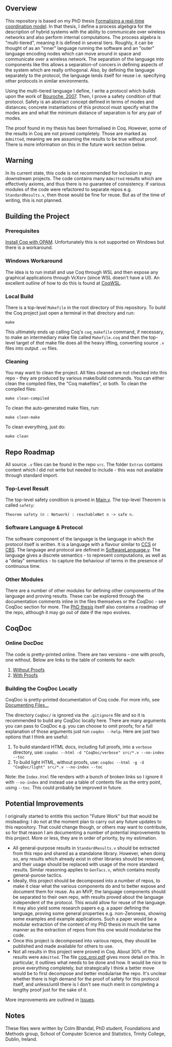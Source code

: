 ## Overview

This repository is based on my PhD thesis [Formalising a real-time coordination model](http://www.tara.tcd.ie/bitstream/handle/2262/77596/Bhandal%2c%20Colm_TCD-SCSS-PHD-2014-08.pdf?sequence=1&isAllowed=y). In that thesis, I define a process algebgra for the description of hybrid systems with the ability to communicate over wireless networks and also perform internal computations. The process algebra is "multi-tiered", meaning it is defined in several tiers. Roughly, it can be thought of as an "inner" language running the software and an "outer" language encoding nodes which can move around in space and communicate over a wireless network. The separation of the language into components like this allows a separation-of concers in defining aspects of the system which are really orthogonal. Also, by defining the language separately to the protocol, the language lends itself for reuse i.e. specifying other protocols in similar environments.

Using the multi-tiered language I define, I write a protocol which builds upon the work of [Bouroche, 2007](https://www.scss.tcd.ie/publications/theses/phd/TCD-SCSS-PHD-2007-07.pdf). Then, I prove a safety condition of that protocol. Safety is an abstract concept defined in terms of modes and distances; concrete instantiations of this protocol must specify what the modes are and what the minimum distance of separation is for any pair of modes.

The proof found in my thesis has been formalised in Coq. However, some of the results in Coq are not proved completely. Those are marked as ``Admitted``, meaning we are assuming the results to be true without proof. There is more information on this in the future work section below.

## Warning

In its current state, this code is not recommended for inclusion in any downstream projects. The code contains many ``Admitted`` results which are effectively axioms, and thus there is no guarantee of consistency. If various modules of the code were refactored to separate repos e.g. ``StandardResults.v``, then those would be fine for reuse. But as of the time of writing, this is not planned.

## Building the Project

### Prerequisites

[Install Coq with OPAM](https://coq.inria.fr/opam-using.html). Unfortunately this is not supported on Windows but there is a workaround.

### Windows Workaround

The idea is to run install and use Coq through WSL and then expose any graphical applications through VcXsrv (since WSL doesn't have a UI). An excellent outline of how to do this is found at [CoqWSL](https://lemonidas.github.io/CoqWSL.html).

### Local Build

There is a top-level ``Makefile`` in the root directory of this repository. To build the Coq project just open a terminal in that directory and run:

``make``

This ultimately ends up calling Coq's ``coq_makefile`` command, if necessary, to make an intermediary make file called ``Makefile.coq`` and then the top-level target of _that_ make file does all the heavy lifting, converting source ``.v`` files into output ``.vo`` files.

### Cleaning

You may want to clean the project. All files cleaned are not checked into this repo - they are produced by various make/build commands. You can either clean the compiled files, the "Coq makefiles", or both. To clean the compiled files:

``make clean-compiled``

To clean the auto-generated make files, run:

``make clean-make``

To clean everything, just do:

``make clean``

## Repo Roadmap

All source ``.v`` files can be found in the repo ``src``. The folder ``Extras`` contains content which I did not write but needed to include - this was not available through standard import.

### Top-Level Result

The top-level safety condition is proved in [Main.v](https://github.com/ColmBhandal/PhD-Formalilsing-Comhordu/blob/develop/Main.v). The top-level Theorem is called ``safety``:

``Theorem safety (n : Network) : reachableNet n -> safe n.``

### Software Language & Protocol

The software component of the language is the language in which the protocol itself is written. It is a language with a flavour similar to [CCS](https://en.wikipedia.org/wiki/Calculus_of_communicating_systems#:~:text=The%20calculus%20of%20communicating%20systems,communications%20between%20exactly%20two%20participants.) or [CBS](https://link.springer.com/content/pdf/10.1007%2F3-540-53982-4_19.pdf). The language and protocol are defined in [SoftwareLanguage.v](https://github.com/ColmBhandal/PhD-Formalilsing-Comhordu/blob/develop/SoftwareLanguage.v). The language gives a discrete semantics - to represent computations, as well as a "delay" semantics - to capture the behaviour of terms in the presence of continuous time.

### Other Modules

There are a number of other modules for defining other components of the language and proving results. These can be explored through the documentation comments inline in the files themselves or the CoqDoc - see CoqDoc section for more. The [PhD thesis](http://www.tara.tcd.ie/bitstream/handle/2262/77596/Bhandal%2c%20Colm_TCD-SCSS-PHD-2014-08.pdf?sequence=1&isAllowed=y) itself also contains a roadmap of the repo, although it may go out of date if the repo evolves. 

## CoqDoc

### Online DocDoc

The code is pretty-printed online. There are two versions - one with proofs, one without. Below are links to the table of contents for each:
 1. [Without Proofs](https://colmbhandal.github.io/PhD-Comhordu-CoqDoc/light/toc.html)
 2. [With Proofs](https://colmbhandal.github.io/PhD-Comhordu-CoqDoc/verbose/toc.html)

### Building the CoqDoc Locally

CoqDoc is pretty-printed documentation of Coq code. For more info, see [Documenting Files...](https://coq.inria.fr/refman/using/tools/coqdoc.html)

The directory ``CoqDoc/`` is ignored via the ``.gitignore`` file and so it is recommended to build any CoqDoc locally here. There are many arguments you can pass to CoqDoc e.g. you can choose to omit proofs; for a full explanation of those arguments just run ``coqdoc --help``. Here are just two options that I think are useful:

 1. To build standard HTML docs, including full proofs, into a ``verbose`` directory, use: ``coqdoc --html -d "CoqDoc/verbose" src/*.v --no-index --toc``
 1. To build light HTML, without proofs, use: ``coqdoc --html -g -d "CoqDoc/light" src/*.v --no-index --toc``

Note: the ``Index.html`` file renders with a bunch of broken links so I ignore it with ``--no-index`` and instead use a table of contents file as the entry point, using ``--toc``. This could probably be improved in future.

## Potential Improvements

I originally started to entitle this section "Future Work" but that would be misleading: I do not at the moment plan to carry out any future updates to this repository. That could change though, or others may want to contribute, so for that reason I am documenting a number of potential improvements to this project. More or less, they are in order of priority, by my estimation.

 - All general-purpose results in ``StandardResults.v`` should be extracted from this repo and shared as a standalone library. However, when doing so, any results which already exist in other libraries should be removed, and their usage should be replaced with usage of the more standard results. Similar reasoning applies to ``GenTacs.v``, which contains mostly general-purose tactics.
 - Ideally, this project should be decomposed into a number of repos, to make it clear what the various components do and to better expose and document them for reuse. As an MVP, the language components should be separated to their own repo, with results proved about the language independent of the protocol. This would allow for reuse of the language. It may also yield some research papers e.g. a paper defining the language, proving some general properties e.g. non-Zenoness, showing some examples and example applications. Such a paper would be a modular extraction of the content of my PhD thesis in much the same manner as the extraction of repos from this one would modularise the code.
 - Once this project is decomposed into various repos, they should be published and made available for others to use.
 - Not all results in this project were proved in Coq. About 30% of the results were ``Admitted``. The file [coq_proj.pdf](https://github.com/ColmBhandal/PhD-Formalilsing-Comhordu/blob/develop/coq_proj.pdf) gives more detail on this. In particular, it outlines what needs to be done and how. It would be nice to prove everything completely, but strategically I think a better move would be to first decompose and better modularise the repo. It's unclear whether there is high demand for the proof of safety for this protocol itself, and unless/until there is I don't see much merit in completing a lengthy proof just for the sake of it.

More improvements are outlined in [Issues](https://github.com/ColmBhandal/PhD-Formalilsing-Comhordu/issues).

## Notes

These files were written by Colm Bhandal, PhD student, Foundations and Methods group,
School of Computer Science and Statistics, Trinity College, Dublin, Ireland.
